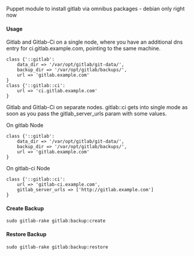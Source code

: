 Puppet module to install gitlab via omnibus packages - debian only right now

#### Usage

Gitlab and Gitlab-Ci on a single node, where you have an additional dns entry for ci.gitlab.example.com, pointing to the same machine.

    class {'::gitlab':
        data_dir => '/var/opt/gitlab/git-data/',
        backup_dir => '/var/opt/gitlab/backups/',
        url => 'gitlab.example.com'
    }
    class {'::gitlab::ci':
        url => 'ci.gitlab.example.com'
    }

Gitlab and Gitlab-Ci on separate nodes. gitlab::ci gets into single mode as soon as you pass the gitlab_server_urls param with some values.

On gitlab Node

    class {'::gitlab':
        data_dir => '/var/opt/gitlab/git-data/',
        backup_dir => '/var/opt/gitlab/backups/',
        url => 'gitlab.example.com'
    }

On gitlab-ci Node

    class {'::gitlab::ci':
        url => 'gitlab-ci.example.com',
        gitlab_server_urls => ['http://gitlab.example.com']
    }

#### Create Backup
    sudo gitlab-rake gitlab:backup:create

#### Restore Backup
    sudo gitlab-rake gitlab:backup:restore
